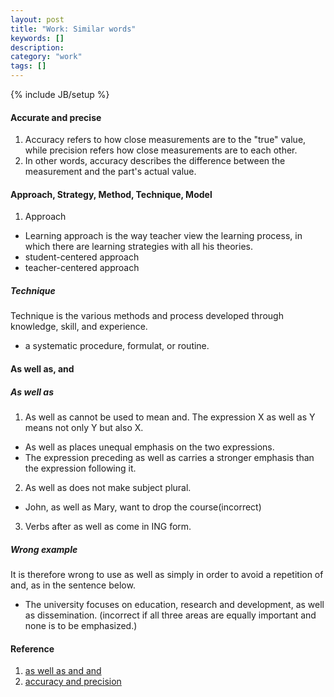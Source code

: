 ```yaml
---
layout: post
title: "Work: Similar words"
keywords: []
description: 
category: "work"
tags: []
---
```

{% include JB/setup %}


#### Accurate and precise
1. Accuracy refers to how close measurements are to the "true" value, while
   precision refers how close measurements are to each other.
2. In other words, accuracy describes the difference between the measurement and the part's actual value.

#### Approach, Strategy, Method, Technique, Model
1. Approach
- Learning approach is the way teacher view the learning process, in which there are learning strategies with all his theories.
- student-centered approach
- teacher-centered approach

##### Technique
Technique is the various methods and process developed through knowledge, skill, and experience.
- a systematic procedure, formulat, or routine.

#### As well as, and

##### As well as
1. As well as cannot be used to mean and. The expression X as well as Y means not only Y but also X.
- As well as places unequal emphasis on the two expressions.
- The expression preceding as well as carries a stronger emphasis than the expression following it.

2. As well as does not make subject plural.

- John, as well as Mary, want to drop the course(incorrect)
3. Verbs after as well as come in ING form.

##### Wrong example
It is therefore wrong to use as well as simply in order to avoid a repetition of and, as in the sentence below.
- The university focuses on education, research and development, as well as
  dissemination. (incorrect if all three areas are equally important and none
  is to be emphasized.)



#### Reference
1. [as well as and and](https://site.uit.no/english/grammar/aswellas/#:~:text=As%20well%20as%20is%20not%20a%20synonym%20for%20and&text=While%20and%20simply%20conjoins%20two,than%20the%20expression%20following%20it.)
2. [accuracy and precision](https://manoa.hawaii.edu/exploringourfluidearth/physical/world-ocean/map-distortion/practices-science-precision-vs-accuracy#:~:text=Accuracy%20refers%20to%20how%20close,Precision%20is%20independent%20of%20accuracy.)
